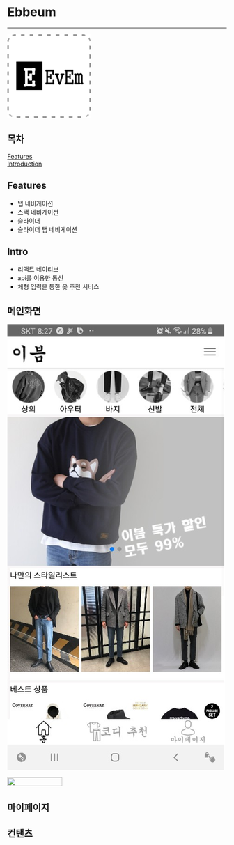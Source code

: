 # Ebbeum
********************************
![Alt text](/assets/icon.png)

## 목차
[Features](#Features) <br>
[Introduction](#Intro) <br>


## Features
- 탭 네비게이션
- 스택 네비게이션
- 슬라이더
- 슬라이더 탭 네비게이션

## Intro
- 리액트 네이티브
- api를 이용한 통신
- 체형 입력을 통한 옷 추천 서비스

## 메인화면
![](/intro_image/Loading.png)
<div style="display:flex; align-items:center;">
    <image src="./intro_image/Loading.png" style="height : 50%; width:50%;">
</div>


## 마이페이지

## 컨탠츠

